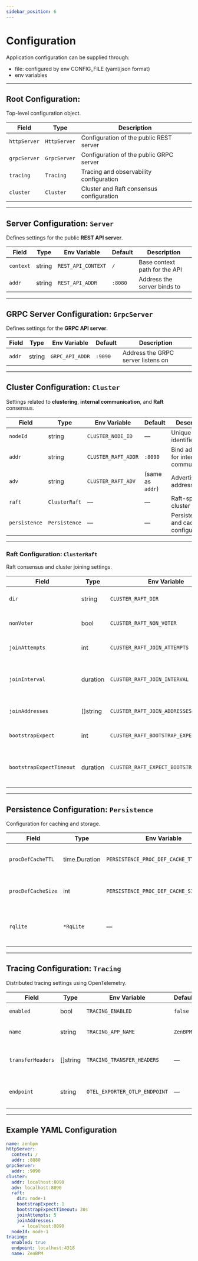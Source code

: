 ```yaml
---
sidebar_position: 6
---
```



# Configuration
Application configuration can be supplied through:
- file: configured by env CONFIG_FILE (yaml/json format)
- env variables

---

## Root Configuration:

Top-level configuration object.

| Field         | Type         | Description                                 |
|---------------|--------------|---------------------------------------------|
| `httpServer`  | `HttpServer` | Configuration of the public REST server     |
| `grpcServer`  | `GrpcServer` | Configuration of the public GRPC server     |
| `tracing`     | `Tracing`    | Tracing and observability configuration     |
| `cluster`     | `Cluster`    | Cluster and Raft consensus configuration    |

---

## Server Configuration: `Server`

Defines settings for the public **REST API server**.

| Field     | Type   | Env Variable       | Default | Description                        |
|-----------|--------|--------------------|---------|------------------------------------|
| `context` | string | `REST_API_CONTEXT` | `/`     | Base context path for the API      |
| `addr`    | string | `REST_API_ADDR`    | `:8080` | Address the server binds to        |

---

## GRPC Server Configuration: `GrpcServer`

Defines settings for the **GRPC API server**.

| Field  | Type   | Env Variable     | Default | Description                         |
|--------|--------|------------------|---------|-------------------------------------|
| `addr` | string | `GRPC_API_ADDR`  | `:9090` | Address the GRPC server listens on  |

---

## Cluster Configuration: `Cluster`

Settings related to **clustering**, **internal communication**, and **Raft** consensus.

| Field        | Type          | Env Variable              | Default    | Description                                             |
|--------------|---------------|---------------------------|------------|---------------------------------------------------------|
| `nodeId`     | string        | `CLUSTER_NODE_ID`         | —          | Unique node identifier                                  |
| `addr`       | string        | `CLUSTER_RAFT_ADDR`       | `:8090`    | Bind address for internal Raft communication            |
| `adv`        | string        | `CLUSTER_RAFT_ADV`        | (same as `addr`) | Advertised Raft address                          |
| `raft`       | `ClusterRaft` | —                         | —          | Raft-specific cluster settings                          |
| `persistence`| `Persistence` | —                         | —          | Persistence and caching configuration                   |

---

### Raft Configuration: `ClusterRaft`

Raft consensus and cluster joining settings.

| Field                    | Type          | Env Variable                          | Default            | Description                                              |
|--------------------------|---------------|----------------------------------------|---------------------|----------------------------------------------------------|
| `dir`                    | string        | `CLUSTER_RAFT_DIR`                    | `zen_bpm_node_data` | Path to local node data                                  |
| `nonVoter`               | bool          | `CLUSTER_RAFT_NON_VOTER`             | `false`             | Set node as non-voting member                            |
| `joinAttempts`           | int           | `CLUSTER_RAFT_JOIN_ATTEMPTS`         | `5`                 | Number of join attempts                                  |
| `joinInterval`           | duration      | `CLUSTER_RAFT_JOIN_INTERVAL`         | `2s`                | Time interval between join attempts                      |
| `joinAddresses`          | []string      | `CLUSTER_RAFT_JOIN_ADDRESSES`        | —                   | List of node addresses to join                           |
| `bootstrapExpect`        | int           | `CLUSTER_RAFT_BOOTSTRAP_EXPECT`      | `0`                 | Minimum nodes for bootstrap                              |
| `bootstrapExpectTimeout` | duration      | `CLUSTER_RAFT_EXPECT_BOOTSTRAP_TIMEOUT` | `10s`            | Max timeout for expected bootstrap nodes                 |

---

## Persistence Configuration: `Persistence`

Configuration for caching and storage.

| Field              | Type          | Env Variable                             | Default     | Description                                  |
|--------------------|---------------|-------------------------------------------|-------------|----------------------------------------------|
| `procDefCacheTTL`  | time.Duration | `PERSISTENCE_PROC_DEF_CACHE_TTL_SECONDS` | `24h`       | TTL for cached process definitions           |
| `procDefCacheSize` | int           | `PERSISTENCE_PROC_DEF_CACHE_SIZE`        | `200`       | Max number of cached process definitions     |
| `rqlite`           | `*RqLite`     | —                                         | —           | Configuration for embedded RQLite database   |

---

## Tracing Configuration: `Tracing`

Distributed tracing settings using OpenTelemetry.

| Field            | Type     | Env Variable                  | Default  | Description                                       |
|------------------|----------|-------------------------------|----------|---------------------------------------------------|
| `enabled`        | bool     | `TRACING_ENABLED`             | `false`  | Enable or disable tracing                         |
| `name`           | string   | `TRACING_APP_NAME`            | `ZenBPM` | Application name for tracing                      |
| `transferHeaders`| []string | `TRACING_TRANSFER_HEADERS`    | —        | HTTP headers to propagate through trace context   |
| `endpoint`       | string   | `OTEL_EXPORTER_OTLP_ENDPOINT` | —        | OTLP exporter endpoint (e.g., for Jaeger/Tempo)   |

---

## Example YAML Configuration

```yaml
name: zenbpm
httpServer:
  context: /
  addr: :8080
grpcServer:
  addr: :9090
cluster:
  addr: localhost:8090
  adv: localhost:8090
  raft:
    dir: node-1
    bootstrapExpect: 1
    bootstrapExpectTimeout: 30s
    joinAttempts: 5
    joinAddresses: 
      - localhost:8090
  nodeId: node-1
tracing:
  enabled: true
  endpoint: localhost:4318
  name: ZenBPM
```
